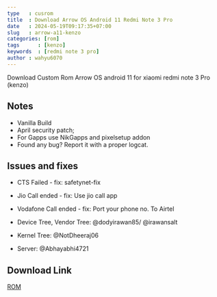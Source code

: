 ```yaml
---
type   : cusrom
title  : Download Arrow OS Android 11 Redmi Note 3 Pro
date   : 2024-05-19T09:17:35+07:00
slug   : arrow-a11-kenzo
categories: [rom]
tags      : [kenzo]
keywords  : [redmi note 3 pro]
author : wahyu6070
---
```


Download Custom Rom Arrow OS android 11 for xiaomi redmi note 3 Pro (kenzo)


## Notes
- Vanilla Build
- April security patch;
- For Gapps use NikGapps and pixelsetup addon 
- Found any bug? Report it with a proper logcat.

## Issues and fixes
- CTS Failed - fix: safetynet-fix 
- Jio Call ended - fix: Use jio call app
- Vodafone Call ended - fix: Port your phone no. To Airtel

- Device Tree, Vendor Tree: @dodyirawan85/ @irawansalt

- Kernel Tree: @NotDheeraj06

- Server: @Abhayabhi4721

## Download Link

[ROM](https://github.com/Dheeraj3031A/device_xiaomi_kenzo/releases/tag/Arrow-Rev-v11.0-EOL-kenzo-UNOFFICIAL-20240407-VANILLA)

